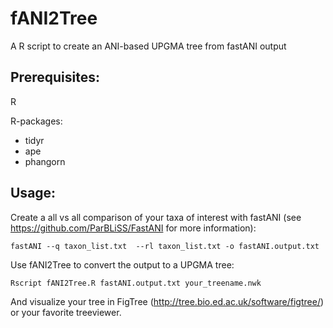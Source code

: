 # fANI2Tree
A R script to create an ANI-based UPGMA tree from fastANI output

## Prerequisites:

R

R-packages:
- tidyr
- ape
- phangorn

## Usage:

Create a all vs all comparison of your taxa of interest with fastANI (see https://github.com/ParBLiSS/FastANI for more information): 

```fastANI --q taxon_list.txt  --rl taxon_list.txt -o fastANI.output.txt```

Use fANI2Tree to convert the output to a UPGMA tree:

```Rscript fANI2Tree.R fastANI.output.txt your_treename.nwk```

And visualize your tree in FigTree (http://tree.bio.ed.ac.uk/software/figtree/) or your favorite treeviewer.

